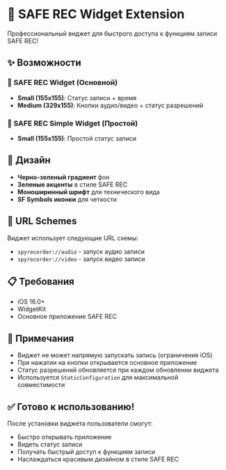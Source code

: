 # 🎯 SAFE REC Widget Extension

Профессиональный виджет для быстрого доступа к функциям записи SAFE REC!

## ✨ Возможности

### 📱 SAFE REC Widget (Основной)
- **Small (155x155)**: Статус записи + время
- **Medium (329x155)**: Кнопки аудио/видео + статус разрешений

### 📱 SAFE REC Simple Widget (Простой)
- **Small (155x155)**: Простой статус записи

## 🎨 Дизайн

- **Черно-зеленый градиент** фон
- **Зеленые акценты** в стиле SAFE REC
- **Моноширинный шрифт** для технического вида
- **SF Symbols иконки** для четкости

## 🔗 URL Schemes

Виджет использует следующие URL схемы:
- `spyrecorder://audio` - запуск аудио записи
- `spyrecorder://video` - запуск видео записи

## 📋 Требования

- iOS 16.0+
- WidgetKit
- Основное приложение SAFE REC

## 🚨 Примечания

- Виджет не может напрямую запускать запись (ограничения iOS)
- При нажатии на кнопки открывается основное приложение
- Статус разрешений обновляется при каждом обновлении виджета
- Используется `StaticConfiguration` для максимальной совместимости

## ✅ Готово к использованию!

После установки виджета пользователи смогут:
- Быстро открывать приложение
- Видеть статус записи
- Получать быстрый доступ к функциям записи
- Наслаждаться красивым дизайном в стиле SAFE REC

